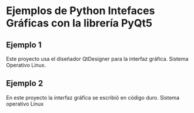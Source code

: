 # Ejemplos de Python Intefaces Gráficas con la librería PyQt5



## Ejemplo 1


Este proyecto usa el diseñador QtDesigner para la interfaz gráfica. Sistema Operativo Linux.

## Ejemplo 2

En este proyecto la interfaz gráfica se escribió en código duro. Sistema operativo Linux
